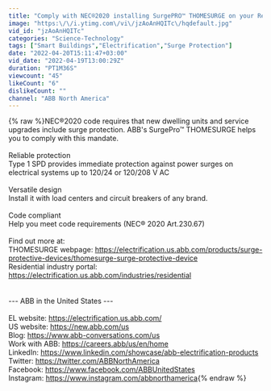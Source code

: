 ```yaml
---
title: "Comply with NEC®2020 installing SurgePRO™ THOMESURGE on your Residential projects."
image: "https:\/\/i.ytimg.com\/vi\/jzAoAnHQITc\/hqdefault.jpg"
vid_id: "jzAoAnHQITc"
categories: "Science-Technology"
tags: ["Smart Buildings","Electrification","Surge Protection"]
date: "2022-04-20T15:11:47+03:00"
vid_date: "2022-04-19T13:00:29Z"
duration: "PT1M36S"
viewcount: "45"
likeCount: "6"
dislikeCount: ""
channel: "ABB North America"
---
```

{% raw %}NEC®2020 code requires that new dwelling units and service upgrades include surge protection. ABB's SurgePro™ THOMESURGE helps you to comply with this mandate. <br /><br />Reliable protection<br />Type 1 SPD provides immediate protection against power surges on electrical systems up to 120/24 or 120/208 V AC<br /><br />Versatile design<br />Install it with load centers and circuit breakers of any brand.<br /><br />Code compliant<br />Help you meet code requirements (NEC® 2020 Art.230.67)<br /><br />Find out more at:<br />THOMESURGE webpage: <a rel="nofollow" target="blank" href="https://electrification.us.abb.com/products/surge-protective-devices/thomesurge-surge-protective-device">https://electrification.us.abb.com/products/surge-protective-devices/thomesurge-surge-protective-device</a><br />Residential industry portal: <a rel="nofollow" target="blank" href="https://electrification.us.abb.com/industries/residential">https://electrification.us.abb.com/industries/residential</a><br /><br /><br />--- ABB in the United States --- <br /><br />EL website: <a rel="nofollow" target="blank" href="https://electrification.us.abb.com/">https://electrification.us.abb.com/</a><br />US website: <a rel="nofollow" target="blank" href="https://new.abb.com/us">https://new.abb.com/us</a> <br />Blog: <a rel="nofollow" target="blank" href="https://www.abb-conversations.com/us">https://www.abb-conversations.com/us</a> <br />Work with ABB: <a rel="nofollow" target="blank" href="https://careers.abb/us/en/home">https://careers.abb/us/en/home</a> <br />LinkedIn: <a rel="nofollow" target="blank" href="https://www.linkedin.com/showcase/abb-electrification-products">https://www.linkedin.com/showcase/abb-electrification-products</a> <br />Twitter: <a rel="nofollow" target="blank" href="https://twitter.com/ABBNorthAmerica">https://twitter.com/ABBNorthAmerica</a> <br />Facebook: <a rel="nofollow" target="blank" href="https://www.facebook.com/ABBUnitedStates">https://www.facebook.com/ABBUnitedStates</a> <br />Instagram: <a rel="nofollow" target="blank" href="https://www.instagram.com/abbnorthamerica">https://www.instagram.com/abbnorthamerica</a>{% endraw %}
